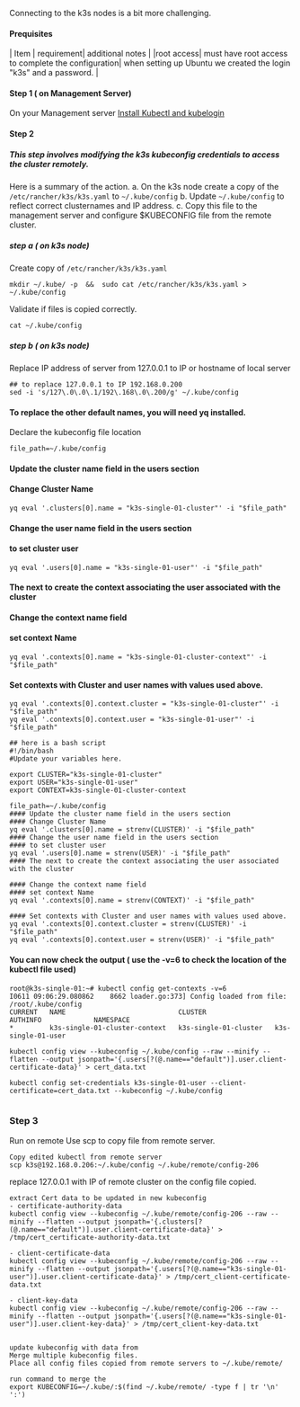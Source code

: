 
Connecting to the k3s nodes is a bit more challenging.


#### Prequisites

| Item | requirement| additional notes |
|root access| must have root access to complete the configuration| when setting up Ubuntu we created the login "k3s" and a password. |

#### Step 1 ( on Management Server)
On your Management server 
[Install Kubectl and kubelogin](/k3s-setup/Part-003-PreRequisites.md)

#### Step 2 
##### This step involves modifying the k3s kubeconfig credentials to access the cluster remotely.
Here is a summary of the action.
a. On the k3s node create a copy of the `/etc/rancher/k3s/k3s.yaml` to `~/.kube/config`
b. Update  `~/.kube/config` to reflect correct clusternames and IP address.
c. Copy this file to the management server and configure $KUBECONFIG file from the remote cluster.

##### step a ( on k3s node)

Create copy of `/etc/rancher/k3s/k3s.yaml`
```
mkdir ~/.kube/ -p  &&  sudo cat /etc/rancher/k3s/k3s.yaml > ~/.kube/config
```
Validate if files is copied correctly.
```
cat ~/.kube/config
```
##### step b ( on k3s node)
Replace IP address of server from 127.0.0.1 to IP or hostname of local server
```
## to replace 127.0.0.1 to IP 192.168.0.200    
sed -i 's/127\.0\.0\.1/192\.168\.0\.200/g' ~/.kube/config  
```
#### To replace the other default names, you will need yq installed.
Declare the kubeconfig file location
```
file_path=~/.kube/config
```
#### Update the cluster name field in the users section

#### Change Cluster Name
```
yq eval '.clusters[0].name = "k3s-single-01-cluster"' -i "$file_path"
```
#### Change the user name field in the users section
#### to set cluster user
```
yq eval '.users[0].name = "k3s-single-01-user"' -i "$file_path"
```
#### The next to create the context associating the user associated with the cluster

#### Change the context name field
#### set context Name
```
yq eval '.contexts[0].name = "k3s-single-01-cluster-context"' -i "$file_path"
```

#### Set contexts with Cluster and user names with values used above. 
```
yq eval '.contexts[0].context.cluster = "k3s-single-01-cluster"' -i "$file_path"
yq eval '.contexts[0].context.user = "k3s-single-01-user"' -i "$file_path"
```

```
## here is a bash script 
#!/bin/bash
#Update your variables here.

export CLUSTER="k3s-single-01-cluster"
export USER="k3s-single-01-user"
export CONTEXT=k3s-single-01-cluster-context

file_path=~/.kube/config
#### Update the cluster name field in the users section
#### Change Cluster Name
yq eval '.clusters[0].name = strenv(CLUSTER)' -i "$file_path"
#### Change the user name field in the users section
#### to set cluster user
yq eval '.users[0].name = strenv(USER)' -i "$file_path"
#### The next to create the context associating the user associated with the cluster

#### Change the context name field
#### set context Name
yq eval '.contexts[0].name = strenv(CONTEXT)' -i "$file_path"

#### Set contexts with Cluster and user names with values used above. 
yq eval '.contexts[0].context.cluster = strenv(CLUSTER)' -i "$file_path"
yq eval '.contexts[0].context.user = strenv(USER)' -i "$file_path"

```

####  You can now check the output ( use the -v=6 to check the location of the kubectl file used)

```
root@k3s-single-01:~# kubectl config get-contexts -v=6
I0611 09:06:29.080862    8662 loader.go:373] Config loaded from file:  /root/.kube/config
CURRENT   NAME                            CLUSTER                 AUTHINFO             NAMESPACE
*         k3s-single-01-cluster-context   k3s-single-01-cluster   k3s-single-01-user
```



```
kubectl config view --kubeconfig ~/.kube/config --raw --minify --flatten --output jsonpath='{.users[?(@.name=="default")].user.client-certificate-data}' > cert_data.txt

kubectl config set-credentials k3s-single-01-user --client-certificate=cert_data.txt --kubeconfig ~/.kube/config


```

### Step 3

Run on remote
Use scp to copy file from remote server.
```
Copy edited kubectl from remote server
scp k3s@192.168.0.206:~/.kube/config ~/.kube/remote/config-206

```



replace 127.0.0.1 with IP of remote cluster on the config file copied.

```
extract Cert data to be updated in new kubeconfig
- certificate-authority-data
kubectl config view --kubeconfig ~/.kube/remote/config-206 --raw --minify --flatten --output jsonpath='{.clusters[?(@.name=="default")].user.client-certificate-data}' > /tmp/cert_certificate-authority-data.txt

- client-certificate-data
kubectl config view --kubeconfig ~/.kube/remote/config-206 --raw --minify --flatten --output jsonpath='{.users[?(@.name=="k3s-single-01-user")].user.client-certificate-data}' > /tmp/cert_client-certificate-data.txt

- client-key-data
kubectl config view --kubeconfig ~/.kube/remote/config-206 --raw --minify --flatten --output jsonpath='{.users[?(@.name=="k3s-single-01-user")].user.client-key-data}' > /tmp/cert_client-key-data.txt
 
```


```
update kubeconfig with data from 
Merge multiple kubeconfig files.
Place all config files copied from remote servers to ~/.kube/remote/

run command to merge the 
export KUBECONFIG=~/.kube/:$(find ~/.kube/remote/ -type f | tr '\n' ':')


```
